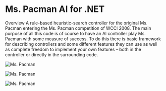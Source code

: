 # Ms. Pacman AI for .NET

Overview
A rule-based heuristic-search controller for the original Ms. Pacman entering the
Ms. Pacman competition of WCCI 2008. The main purpose of all this code is of course to have an AI controller play Ms. Pacman with some measure of success. To do this there is basic framework for describing controllers and some different features they can use as well as complete freedom to implement your own features – both in the controller or directly in the surrounding code.

![Ms. Pacman](https://live.staticflickr.com/65535/51374483734_c373b1d30f_m.jpg)

![Ms. Pacman](https://live.staticflickr.com/65535/51372991512_fe4666eda3_m.jpg)

![Ms. Pacman](https://live.staticflickr.com/65535/51374756035_14649b9413_m.jpg)

